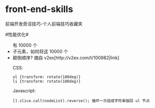 front-end-skills
================

前端开发奇淫技巧-个人前端技巧收藏夹

#性能优化#

<ul>有 10000 个<li>子元素，如何将这 10000 个<li>颠倒顺序? 摘自 v2ex[http://v2ex.com/t/100982|link]

CSS:

    ul {transform: rotate(180deg)} 
    li {transform: rotate(180deg)}
    
Javascript:

    [].slice.call(nodeList).reverse(); 循环一次组成字符串插回 ul 节点
